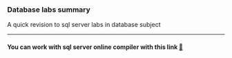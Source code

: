 ### Database labs summary

A quick revision to sql server labs in database subject

--- 
#### You can work with sql server online compiler with this link [:link:](https://onecompiler.com/sqlserver/)